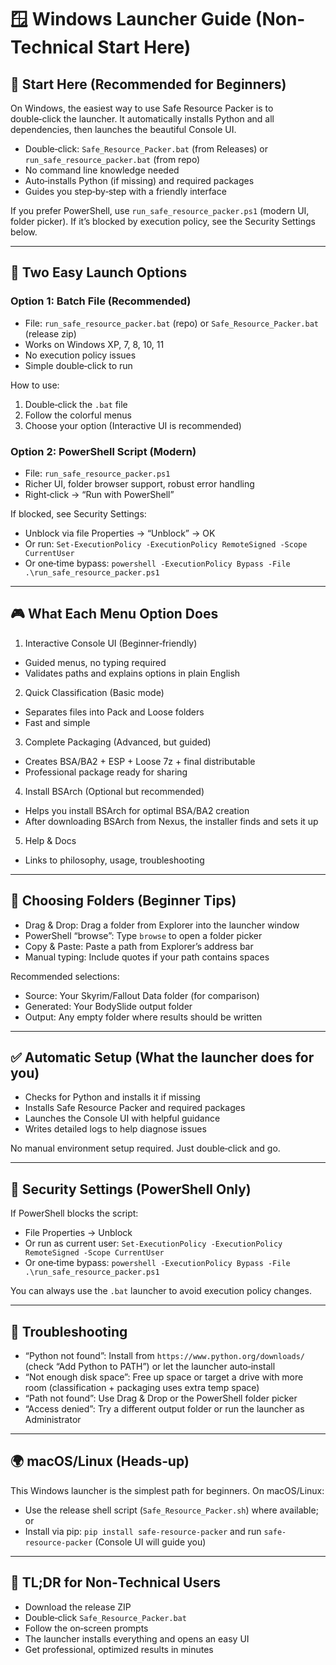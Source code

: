 # 🪟 Windows Launcher Guide (Non-Technical Start Here)

## 🎯 Start Here (Recommended for Beginners)

On Windows, the easiest way to use Safe Resource Packer is to double‑click the launcher. It automatically installs Python and all dependencies, then launches the beautiful Console UI.

-   Double‑click: `Safe_Resource_Packer.bat` (from Releases) or `run_safe_resource_packer.bat` (from repo)
-   No command line knowledge needed
-   Auto‑installs Python (if missing) and required packages
-   Guides you step‑by‑step with a friendly interface

If you prefer PowerShell, use `run_safe_resource_packer.ps1` (modern UI, folder picker). If it’s blocked by execution policy, see the Security Settings below.

---

## 🚀 Two Easy Launch Options

### Option 1: Batch File (Recommended)

-   File: `run_safe_resource_packer.bat` (repo) or `Safe_Resource_Packer.bat` (release zip)
-   Works on Windows XP, 7, 8, 10, 11
-   No execution policy issues
-   Simple double‑click to run

How to use:

1. Double‑click the `.bat` file
2. Follow the colorful menus
3. Choose your option (Interactive UI is recommended)

### Option 2: PowerShell Script (Modern)

-   File: `run_safe_resource_packer.ps1`
-   Richer UI, folder browser support, robust error handling
-   Right‑click → “Run with PowerShell”

If blocked, see Security Settings:

-   Unblock via file Properties → “Unblock” → OK
-   Or run: `Set-ExecutionPolicy -ExecutionPolicy RemoteSigned -Scope CurrentUser`
-   Or one‑time bypass: `powershell -ExecutionPolicy Bypass -File .\run_safe_resource_packer.ps1`

---

## 🎮 What Each Menu Option Does

1. Interactive Console UI (Beginner‑friendly)

-   Guided menus, no typing required
-   Validates paths and explains options in plain English

2. Quick Classification (Basic mode)

-   Separates files into Pack and Loose folders
-   Fast and simple

3. Complete Packaging (Advanced, but guided)

-   Creates BSA/BA2 + ESP + Loose 7z + final distributable
-   Professional package ready for sharing

4. Install BSArch (Optional but recommended)

-   Helps you install BSArch for optimal BSA/BA2 creation
-   After downloading BSArch from Nexus, the installer finds and sets it up

5. Help & Docs

-   Links to philosophy, usage, troubleshooting

---

## 📁 Choosing Folders (Beginner Tips)

-   Drag & Drop: Drag a folder from Explorer into the launcher window
-   PowerShell “browse”: Type `browse` to open a folder picker
-   Copy & Paste: Paste a path from Explorer’s address bar
-   Manual typing: Include quotes if your path contains spaces

Recommended selections:

-   Source: Your Skyrim/Fallout Data folder (for comparison)
-   Generated: Your BodySlide output folder
-   Output: Any empty folder where results should be written

---

## ✅ Automatic Setup (What the launcher does for you)

-   Checks for Python and installs it if missing
-   Installs Safe Resource Packer and required packages
-   Launches the Console UI with helpful guidance
-   Writes detailed logs to help diagnose issues

No manual environment setup required. Just double‑click and go.

---

## 🚨 Security Settings (PowerShell Only)

If PowerShell blocks the script:

-   File Properties → Unblock
-   Or run as current user: `Set-ExecutionPolicy -ExecutionPolicy RemoteSigned -Scope CurrentUser`
-   Or one‑time bypass: `powershell -ExecutionPolicy Bypass -File .\run_safe_resource_packer.ps1`

You can always use the `.bat` launcher to avoid execution policy changes.

---

## 🧩 Troubleshooting

-   “Python not found”: Install from `https://www.python.org/downloads/` (check “Add Python to PATH”) or let the launcher auto‑install
-   “Not enough disk space”: Free up space or target a drive with more room (classification + packaging uses extra temp space)
-   “Path not found”: Use Drag & Drop or the PowerShell folder picker
-   “Access denied”: Try a different output folder or run the launcher as Administrator

---

## 🌍 macOS/Linux (Heads‑up)

This Windows launcher is the simplest path for beginners. On macOS/Linux:

-   Use the release shell script (`Safe_Resource_Packer.sh`) where available; or
-   Install via pip: `pip install safe-resource-packer` and run `safe-resource-packer` (Console UI will guide you)

---

## 🚀 TL;DR for Non‑Technical Users

-   Download the release ZIP
-   Double‑click `Safe_Resource_Packer.bat`
-   Follow the on‑screen prompts
-   The launcher installs everything and opens an easy UI
-   Get professional, optimized results in minutes
